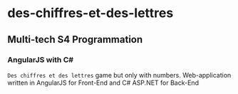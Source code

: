# des-chiffres-et-des-lettres
## Multi-tech S4 Programmation 
### AngularJS with C# 

`Des chiffres et des lettres` game but only with numbers.
Web-application written in AngularJS for Front-End and C# ASP.NET for Back-End
